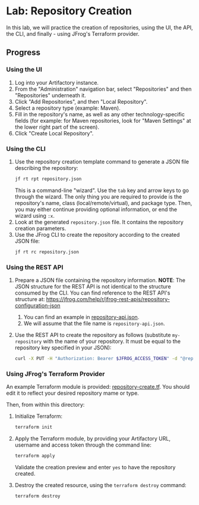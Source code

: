# Lab: Repository Creation

In this lab, we will practice the creation of repositories, using the UI, the API, the CLI, and finally - using
JFrog's Terraform provider.

## Progress

### Using the UI

1. Log into your Artifactory instance.
2. From the "Administration" navigation bar, select "Repositories" and then "Repositories" underneath it.
3. Click "Add Repositories", and then "Local Repository".
4. Select a repository type (example: Maven).
5. Fill in the repository's name, as well as any other technology-specific fields (for example: for
   Maven repositories, look for "Maven Settings" at the lower right part of the screen).
6. Click "Create Local Repository".

### Using the CLI

1. Use the repository creation template command to generate a JSON file describing the repository:
   ```bash
   jf rt rpt repository.json
   ```
   This is a command-line "wizard". Use the `tab` key and arrow keys to go through the wizard.
   The only thing you are required to provide is the repository's name, class (local/remote/virtual), and
   package type. Then, you may either continue providing optional information, or end the wizard using `:x`.
2. Look at the generated `repository.json` file. It contains the repository creation parameters.
3. Use the JFrog CLI to create the repository according to the created JSON file:
   ```bash
   jf rt rc repository.json
   ```

### Using the REST API

1. Prepare a JSON file containing the repository information.
   **NOTE**: The JSON structure for the REST API is not identical to the structure consumed by the CLI.
   You can find reference to the REST API's structure at: https://jfrog.com/help/r/jfrog-rest-apis/repository-configuration-json

   1. You can find an example in [repository-api.json](repository-api.json).
   2. We will assume that the file name is `repository-api.json`.

3. Use the REST API to create the repository as follows (substitute `my-repository` with the name of your repository.
   It must be equal to the repository key specified in your JSON):
   ```bash
   curl -X PUT -H "Authorization: Bearer $JFROG_ACCESS_TOKEN" -d "@repository-api.json" -H "Content-Type: application/json" $JFROG_URL/artifactory/api/repositories/my-repository
   ```

### Using JFrog's Terraform Provider

An example Terraform module is provided: [repository-create.tf](repository-create.tf).
You should edit it to reflect your desired repository mame or type.

Then, from within this directory:

1. Initialize Terraform:
   ```bash
   terraform init
   ```

2. Apply the Terraform module, by providing your Artifactory URL, username and access token through
   the command line:

   ```bash
   terraform apply
   ```

   Validate the creation preview and enter `yes` to have the repository created.

3. Destroy the created resource, using the `terraform destroy` command:

   ```bash
   terraform destroy
   ```
